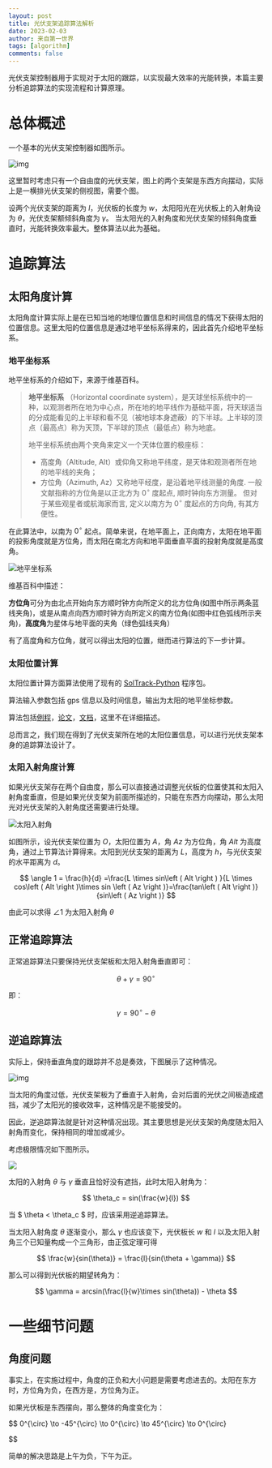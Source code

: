 ```yaml
---
layout: post
title: 光伏支架追踪算法解析
date: 2023-02-03
author: 来自第一世界
tags: [algorithm]
comments: false
---
```

光伏支架控制器用于实现对于太阳的跟踪，以实现最大效率的光能转换，本篇主要分析追踪算法的实现流程和计算原理。

# 总体概述

一个基本的光伏支架控制器如图所示。

![img](https://raw.githubusercontent.com/Balculus/picbed/master/2022/202302061155205.png "光伏支架控制器")

这里暂时考虑只有一个自由度的光伏支架，图上的两个支架是东西方向摆动，实际上是一横排光伏支架的侧视图，需要个图。

设两个光伏支架的距离为 $l$，光伏板的长度为 $w$，太阳阳光在光伏板上的入射角设为 $\theta$，光伏支架额倾斜角度为 $\gamma$。
当太阳光的入射角度和光伏支架的倾斜角度垂直时，光能转换效率最大。整体算法以此为基础。

# 追踪算法

## 太阳角度计算

太阳角度计算实际上是在已知当地的地理位置信息和时间信息的情况下获得太阳的位置信息。这里太阳的位置信息是通过地平坐标系得来的，因此首先介绍地平坐标系。

### 地平坐标系

地平坐标系的介绍如下，来源于维基百科。

> **地平坐标系** （Horizontal coordinate system），是天球坐标系统中的一种，以观测者所在地为中心点，所在地的地平线作为基础平面，将天球适当的分成能看见的上半球和看不见（被地球本身遮蔽）的下半球。上半球的顶点（最高点）称为天顶，下半球的顶点（最低点）称为地底。
>
> 地平坐标系统由两个夹角来定义一个天体位置的极座标：
>
> * 高度角（Altitude, Alt）或仰角又称地平纬度，是天体和观测者所在地的地平线的夹角；
> * 方位角（Azimuth, Az）又称地平经度，是沿着地平线测量的角度. 一般文献指称的方位角是以正北方为 $0^{\circ}$ 度起点, 顺时钟向东方测量。 但对于某些观星者或航海家而言, 定义以南方为 $0^{\circ}$ 度起点的方向角, 有其方便性。

在此算法中，以南为 $0^{\circ}$ 起点。简单来说，在地平面上，正向南方，太阳在地平面的投影角度就是方位角，而太阳在南北方向和地平面垂直平面的投射角度就是高度角。

![](https://raw.githubusercontent.com/Balculus/picbed/master/2023/202302081026648.png "地平坐标系")

维基百科中描述：

**方位角**可分为由北点开始向东方顺时钟方向所定义的北方位角(如图中所示两条蓝线夹角)，或是从南点向西方顺时钟方向所定义的南方位角(如图中红色弧线所示夹角)，**高度角**为星体与地平面的夹角（绿色弧线夹角）

有了高度角和方位角，就可以得出太阳的位置，继而进行算法的下一步计算。

### 太阳位置计算

太阳位置计算方面算法使用了现有的 [SolTrack-Python](https://github.com/MarcvdSluys/SolTrack-Python/) 程序包。

算法输入参数包括 gps 信息以及时间信息，输出为太阳的地平坐标参数。

算法包括[例程](https://github.com/MarcvdSluys/SolTrack-Python/)，[论文](https://arxiv.org/abs/2209.01557)，[文档](https://soltrack.readthedocs.io/en/latest/soltrack.html)，这里不在详细描述。

总而言之，我们现在得到了光伏支架所在地的太阳位置信息，可以进行光伏支架本身的追踪算法设计了。

### 太阳入射角度计算

如果光伏支架存在两个自由度，那么可以直接通过调整光伏板的位置使其和太阳入射角度垂直，但是如果光伏支架为前面所描述的，只能在东西方向摆动，那么太阳光对光伏支架的入射角度还需要进行处理。

![太阳入射角](https://raw.githubusercontent.com/Balculus/picbed/master/2023/202302081146118.png "太阳入射角度计算")

如图所示，设光伏支架位置为 $O$，太阳位置为 $A$，角 $Az$ 为方位角，角 $Alt$ 为高度角，通过上节算法计算得来。太阳到光伏支架的距离为 $L$，高度为 $h$，与光伏支架的水平距离为 $d$。

$$
\angle 1 = \frac{h}{d} =\frac{L \times sin\left ( Alt \right  ) }{L \times cos\left ( Alt \right  )\times sin \left ( Az \right  )}=\frac{tan\left ( Alt \right  )}{sin\left ( Az \right  )}
$$

由此可以求得 $\angle 1$ 为太阳入射角  $\theta$

## 正常追踪算法

正常追踪算法只要保持光伏支架板和太阳入射角垂直即可：

$$
\theta + \gamma = 90^{\circ}
$$

即：

$$
\gamma = 90^{\circ} - \theta
$$

## 逆追踪算法

实际上，保持垂直角度的跟踪并不总是奏效，下图展示了这种情况。

![img](https://raw.githubusercontent.com/Balculus/picbed/master/2023/202302081328599.png)

当太阳的角度过低，光伏支架板为了垂直于入射角，会对后面的光伏之间板造成遮挡，减少了太阳光的接收效率，这种情况是不能接受的。

因此，逆追踪算法就是针对这种情况出现。其主要思想是光伏支架的角度随太阳入射角而变化，保持相同的增加或减少。

考虑极限情况如下图所示。

![](https://raw.githubusercontent.com/Balculus/picbed/master/2023/202302081402650.png)

太阳的入射角 $\theta$ 与 $\gamma$ 垂直且恰好没有遮挡，此时太阳入射角为：

$$
\theta_c = sin(\frac{w}{l})
$$

当 $ \theta < \theta_c $ 时，应该采用逆追踪算法。

当太阳入射角度 $\theta$ 逐渐变小，那么 $\gamma$ 也应该变下，光伏板长 $w$ 和 $l$ 以及太阳入射角三个已知量构成一个三角形，由正弦定理可得

$$
\frac{w}{sin(\theta)} = \frac{l}{sin(\theta + \gamma)}
$$

那么可以得到光伏板的期望转角为：

$$
\gamma = arcsin(\frac{l}{w}\times sin(\theta)) - \theta
$$

# 一些细节问题

## 角度问题

事实上，在实施过程中，角度的正负和大小问题是需要考虑进去的。太阳在东方时，方位角为负，在西方是，方位角为正。

如果光伏板是东西摆向，那么整体的角度变化为：

$$
0^{\circ} \to -45^{\circ} \to 0^{\circ} \to 45^{\circ} \to 0^{\circ}

$$

简单的解决思路是上午为负，下午为正。